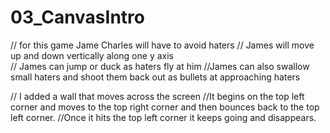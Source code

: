 # 03_CanvasIntro
// for this game Jame Charles will have to avoid haters
// James will move up and down vertically along one y axis  
// James can jump or duck as haters fly at him
//James can also swallow small haters and shoot them back out as bullets at approaching haters

// I added a wall that moves across the screen
//It begins on the top left corner and moves to the top right corner and then bounces back to the top left corner.
//Once it hits the top left corner it keeps going and disappears.
